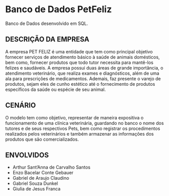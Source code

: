 # Banco de Dados PetFeliz
Banco de Dados desenvolvido em SQL.

## DESCRIÇÃO DA EMPRESA
A empresa PET FELIZ é uma entidade que tem como principal objetivo fornecer serviços de
atendimento básico à saúde de animais domésticos, bem como, fornecer produtos que todo tutor
necessita para mantê-los felizes e saudáveis. A empresa possui duas áreas de grande importância, o
atendimento veterinário, que realiza exames e diagnósticos, além de uma ala para prescrições de
medicamentos. Ademais, faz presente o varejo de produtos, sejam eles de cunho estético até o
fornecimento de produtos específicos da saúde ou espécie de seu animal.

## CENÁRIO
O modelo tem como objetivo, representar de maneira expositiva o funcionamento de uma
clínica veterinária, guardando no banco o nome dos tutores e de seus respectivos Pets, bem como
registrar os procedimentos realizados pelos veterinários e também armazenar as informações dos
produtos que são comercializados.

## ENVOLVIDOS
- Arthur Sant’Anna de Carvalho Santos
- Enzo Bacelar Conte Gebauer
- Gabriel de Araujo Claudino
- Gabriel Souza Dunkel
- Giulia de Jesus Franca
